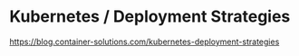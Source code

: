 # Kubernetes / Deployment Strategies

https://blog.container-solutions.com/kubernetes-deployment-strategies
